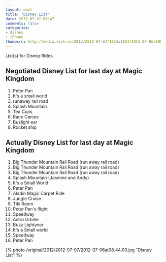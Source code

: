 ```yaml
---
layout: post
title: "Disney List"
date: 2012-07-07 07:47
comments: false
categories: 
- disney
- iPhone
thumbsrc: http://media.eick.us/2012/2012-07-07/1024x1024/2012-07-06at08.44.00.jpg
---
```

List(s) for Disney Rides
## Negotiated Disney List for last day at Magic Kingdom
1. Peter Pan
2. It's a small world
3. runaway rail road 
4. Splash Mountain
5. Tea Cups
6. Race Carces
7. Buzlight ear
8. Rocket ship

## Actually Disney List for last day at Magic Kingdom
1. Big Thunder Mountain Rail Road (run away rail road)
2. Big Thunder Mountain Rail Road (run away rail road)
3. Big Thunder Mountain Rail Road (run away rail road)
4. Splash Mountain (Jasmine and Andy)
5. It's a Small World
6. Peter Pan
7. Aladin Magic Carpet Ride
8. Jungle Cruise
9. Tiki Room
10. Peter Pan's flight
11. Speedway
12. Astro Orbiter
13. Buzz Lightyear
14. It's a Small world
15. Speedway
16. Peter Pan

{% photo /original/2012/2012-07-07/2012-07-06at08.44.00.jpg "Disney List" %}
